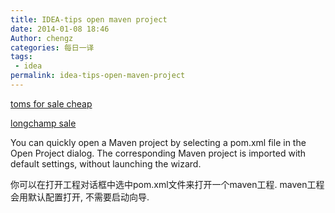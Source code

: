 ```yaml
---
title: IDEA-tips open maven project
date: 2014-01-08 18:46
Author: chengz
categories: 每日一译
tags:
 - idea
permalink: idea-tips-open-maven-project
---
```


[toms for sale cheap](http://chaseelliott.com/wp-app.php?p=toms-for-sale-cheap)

[longchamp sale](http://www.croshalgroup.com/704-longchamp-outlet/)

You can quickly open a Maven project by selecting a pom.xml file in the
Open Project dialog. The corresponding Maven project is imported with
default settings, without launching the wizard.

你可以在打开工程对话框中选中pom.xml文件来打开一个maven工程.
maven工程会用默认配置打开, 不需要启动向导.
